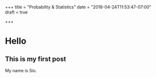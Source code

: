 +++
title = "Probability & Statistics"
date = "2018-04-24T11:53:47-07:00"
draft = true

+++
# Hello

## This is my first post

My name is Sio.

